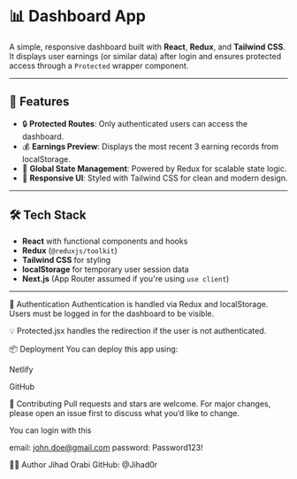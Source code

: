 # 📊 Dashboard App

A simple, responsive dashboard built with **React**, **Redux**, and **Tailwind CSS**. It displays user earnings (or similar data) after login and ensures protected access through a `Protected` wrapper component.

---

## 🚀 Features

- 🔒 **Protected Routes**: Only authenticated users can access the dashboard.
- 💰 **Earnings Preview**: Displays the most recent 3 earning records from localStorage.
- 🧠 **Global State Management**: Powered by Redux for scalable state logic.
- 🎨 **Responsive UI**: Styled with Tailwind CSS for clean and modern design.

---

## 🛠️ Tech Stack

- **React** with functional components and hooks  
- **Redux** (`@reduxjs/toolkit`)  
- **Tailwind CSS** for styling  
- **localStorage** for temporary user session data  
- **Next.js** (App Router assumed if you're using `use client`)  

---
🔐 Authentication
Authentication is handled via Redux and localStorage. Users must be logged in for the dashboard to be visible.

💡 Protected.jsx handles the redirection if the user is not authenticated.

📦 Deployment
You can deploy this app using:

Netlify

GitHub 

🙌 Contributing
Pull requests and stars are welcome. For major changes, please open an issue first to discuss what you’d like to change.


You can login with this

email: john.doe@gmail.com
password: Password123!

👨‍💻 Author
Jihad Orabi
GitHub: @Jihad0r
